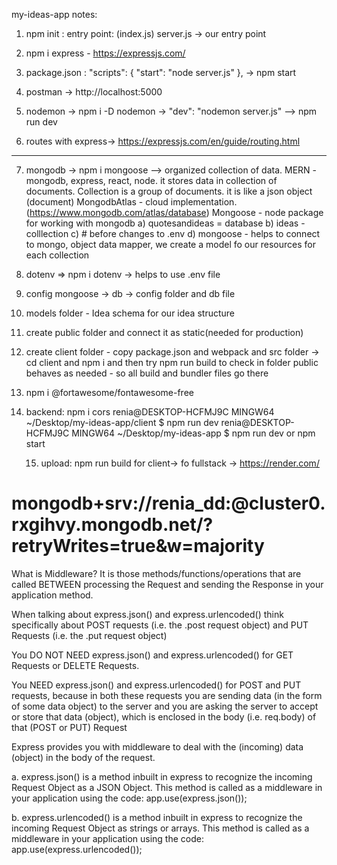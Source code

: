 my-ideas-app notes:

1. npm init : entry point: (index.js) server.js -> our entry point

2. npm i express - https://expressjs.com/
3. package.json : "scripts": {
   "start": "node server.js"
   }, -> npm start
4. postman -> http://localhost:5000
5. nodemon -> npm i -D nodemon -> "dev": "nodemon server.js" --> npm run dev
6. routes with express-> https://expressjs.com/en/guide/routing.html

---

7. mongodb -> npm i mongoose --> organized collection of data. MERN - mongodb, express, react, node. it stores data in collection of documents. Collection is a group of documents. it is like a json object (document)
   MongodbAtlas - cloud implementation.(https://www.mongodb.com/atlas/database)
   Mongoose - node package for working with mongodb
   a) quotesandideas = database
   b) ideas - colllection
   c) # before changes to .env
   d) mongoose - helps to connect to mongo, object data mapper, we create a model fo our resources for each collection
8. dotenv => npm i dotenv -> helps to use .env file
9. config mongoose -> db -> config folder and db file
10. models folder - Idea schema for our idea structure
11. create public folder and connect it as static(needed for production)
12. create client folder - copy package.json and webpack and src folder -> cd client and npm i and then try npm run build to check in folder public behaves as needed - so all build and bundler files go there
13. npm i @fortawesome/fontawesome-free
14. backend: npm i cors
    renia@DESKTOP-HCFMJ9C MINGW64 ~/Desktop/my-ideas-app/client
    $ npm run dev
    renia@DESKTOP-HCFMJ9C MINGW64 ~/Desktop/my-ideas-app
    $ npm run dev or npm start

    15. upload: npm run build for client-> fo fullstack -> https://render.com/

# mongodb+srv://renia_dd:<password>@cluster0.rxgihvy.mongodb.net/?retryWrites=true&w=majority

What is Middleware? It is those methods/functions/operations that are called BETWEEN processing the Request and sending the Response in your application method.

When talking about express.json() and express.urlencoded() think specifically about POST requests (i.e. the .post request object) and PUT Requests (i.e. the .put request object)

You DO NOT NEED express.json() and express.urlencoded() for GET Requests or DELETE Requests.

You NEED express.json() and express.urlencoded() for POST and PUT requests, because in both these requests you are sending data (in the form of some data object) to the server and you are asking the server to accept or store that data (object), which is enclosed in the body (i.e. req.body) of that (POST or PUT) Request

Express provides you with middleware to deal with the (incoming) data (object) in the body of the request.

a. express.json() is a method inbuilt in express to recognize the incoming Request Object as a JSON Object. This method is called as a middleware in your application using the code: app.use(express.json());

b. express.urlencoded() is a method inbuilt in express to recognize the incoming Request Object as strings or arrays. This method is called as a middleware in your application using the code: app.use(express.urlencoded());
